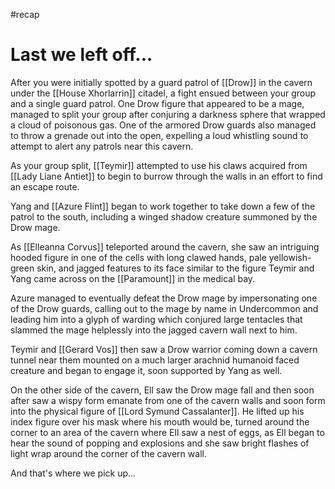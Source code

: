 #recap
# Last we left off...
After you were initially spotted by a guard patrol of [[Drow]] in the cavern under the [[House Xhorlarrin]] citadel, a fight ensued between your group and a single guard patrol. One Drow figure that appeared to be a mage, managed to split your group after conjuring a darkness sphere that wrapped a cloud of poisonous gas. One of the armored Drow guards also managed to throw a grenade out into the open, expelling a loud whistling sound to attempt to alert any patrols near this cavern.

As your group split, [[Teymir]] attempted to use his claws acquired from [[Lady Liane Antiet]] to begin to burrow through the walls in an effort to find an escape route.

Yang and [[Azure Flint]] began to work together to take down a few of the patrol to the south, including a winged shadow creature summoned by the Drow mage.

As [[Elleanna Corvus]] teleported around the cavern, she saw an intriguing hooded figure in one of the cells with long clawed hands, pale yellowish-green skin, and jagged features to its face similar to the figure Teymir and Yang came across on the [[Paramount]] in the medical bay.

Azure managed to eventually defeat the Drow mage by impersonating one of the Drow guards, calling out to the mage by name in Undercommon and leading him into a glyph of warding which conjured large tentacles that slammed the mage helplessly into the jagged cavern wall next to him.

Teymir and [[Gerard Vos]] then saw a Drow warrior coming down a cavern tunnel near them mounted on a much larger arachnid humanoid faced creature and began to engage it, soon supported by Yang as well.

On the other side of the cavern, Ell saw the Drow mage fall and then soon after saw a wispy form emanate from one of the cavern walls and soon form into the physical figure of [[Lord Symund Cassalanter]]. He lifted up his index figure over his mask where his mouth would be, turned around the corner to an area of the cavern where Ell saw a nest of eggs, as Ell began to hear the sound of popping and explosions and she saw bright flashes of light wrap around the corner of the cavern wall.

And that's where we pick up...